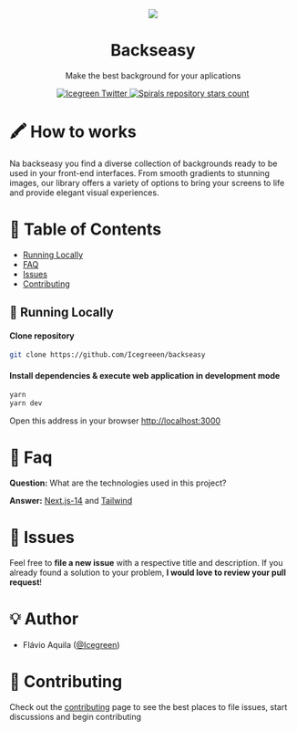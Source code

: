 <p align="center">
   <img src="https://github.com/Icegreeen/backseasy/assets/56550632/ec422dc7-b58a-4d17-b74f-f5988320dbf6" />
</p>

<h1 align="center">
    <a">Backseasy</a>
</h1>

<p align="center">
    Make the best background for your aplications
</p>

<p align="center">
    
   <a href="https://twitter.com/Icegreen__">
    <img src="https://img.shields.io/twitter/follow/Icegreen__?style=flat&label=Icegreen__&logo=twitter&color=0bf&logoColor=fff" alt="Icegreen Twitter" />
  </a>
  
   <a href="https://github.com/Icegreeen/backseasy">
    <img src="https://img.shields.io/github/stars/icegreeen/backseasy?label=Icegreeen%2Fbackseasy" alt="Spirals repository stars count" />
  </a>
</p>

# 🖍 How to works

Na backseasy you find a diverse collection of backgrounds ready to be used in your front-end interfaces. From smooth gradients to stunning images, our library offers a variety of options to bring your screens to life and provide elegant visual experiences.
                             
# :pushpin: Table of Contents

* [Running Locally](#construction_worker-running-locally)
* [FAQ](#postbox-faq)
* [Issues](#bug-issues)
* [Contributing](#tada-contributing)

## :construction_worker: Running Locally

#### Clone repository
```bash
git clone https://github.com/Icegreeen/backseasy
```
#### Install dependencies & execute web application in development mode
```bash
yarn
yarn dev
```
Open this address in your browser [http://localhost:3000](http://localhost:3000/)

# :postbox: Faq

**Question:** What are the technologies used in this project?

**Answer:** [Next.js-14](https://nextjs.org/) and [Tailwind](https://tailwindcss.com/)

# :bug: Issues

Feel free to **file a new issue** with a respective title and description. If you already found a solution to your problem, **I would love to review your pull request**!

# 💡 Author

- Flávio Aquila ([@Icegreen](https://twitter.com/Icegreen__))

# :tada: Contributing

Check out the [contributing](https://github.com/Icegreeen/backseasy/blob/master/CONTRIBUTING.MD) page to see the best places to file issues, start discussions and begin contributing

